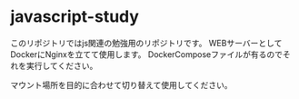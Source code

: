 # javascript-study
このリポジトリではjs関連の勉強用のリポジトリです。
WEBサーバーとしてDockerにNginxを立てて使用します。
DockerComposeファイルが有るのでそれを実行してください。

マウント場所を目的に合わせて切り替えて使用してください。
